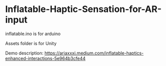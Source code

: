 # Inflatable-Haptic-Sensation-for-AR-input

inflatable.ino is for arduino

Assets folder is for Unity

Demo description:
https://ariaxxxi.medium.com/inflatable-haptics-enhanced-interactions-5e964b3cfe44

